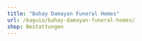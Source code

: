 ```yaml
---
title: "Bahay Damayan Funeral Homes"
url: /baguio/bahay-damayan-funeral-homes/
shop: Bestattungen
---
```

